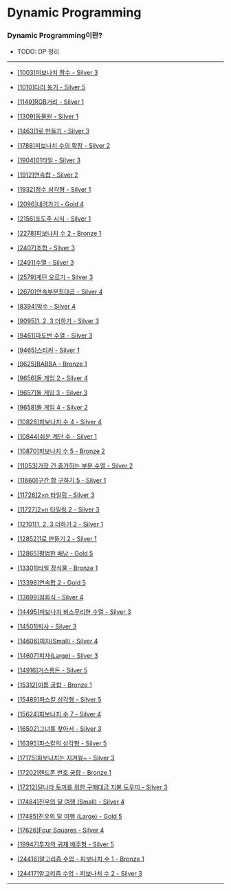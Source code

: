 # Dynamic Programming

### Dynamic Programming이란?

- TODO: DP 정리

---

  - [[1003]피보나치 함수 - Silver 3](https://github.com/firemancha/Algorithm/tree/main/Baekjoon/DynamicProgramming/%5B1003%5D%ED%94%BC%EB%B3%B4%EB%82%98%EC%B9%98%20%ED%95%A8%EC%88%98)

  - [[1010]다리 놓기 - Silver 5](https://github.com/firemancha/Algorithm/tree/main/Baekjoon/DynamicProgramming/%5B1010%5D%EB%8B%A4%EB%A6%AC%20%EB%86%93%EA%B8%B0)

  - [[1149]RGB거리 - Silver 1](https://github.com/firemancha/Algorithm/tree/main/Baekjoon/DynamicProgramming/%5B1149%5DRGB%EA%B1%B0%EB%A6%AC)

  - [[1309]동물원 - Silver 1](https://github.com/firemancha/Algorithm/tree/main/Baekjoon/DynamicProgramming/%5B1309%5D%EB%8F%99%EB%AC%BC%EC%9B%90)

  - [[1463]1로 만들기 - Silver 3](https://github.com/firemancha/Algorithm/tree/main/Baekjoon/DynamicProgramming/%5B1463%5D1%EB%A1%9C%20%EB%A7%8C%EB%93%A4%EA%B8%B0)

  - [[1788]피보나치 수의 확장 - Silver 2](https://github.com/firemancha/Algorithm/tree/main/Baekjoon/DynamicProgramming/%5B1788%5D%ED%94%BC%EB%B3%B4%EB%82%98%EC%B9%98%20%EC%88%98%EC%9D%98%20%ED%99%95%EC%9E%A5)

  - [[1904]01타일 - Silver 3](https://github.com/firemancha/Algorithm/tree/main/Baekjoon/DynamicProgramming/%5B1904%5D01%ED%83%80%EC%9D%BC)

  - [[1912]연속합 - Silver 2](https://github.com/firemancha/Algorithm/tree/main/Baekjoon/DynamicProgramming/%5B1912%5D%EC%97%B0%EC%86%8D%ED%95%A9)

  - [[1932]정수 삼각형 - Silver 1](https://github.com/firemancha/Algorithm/tree/main/Baekjoon/DynamicProgramming/%5B1932%5D%EC%A0%95%EC%88%98%20%EC%82%BC%EA%B0%81%ED%98%95)

  - [[2096]내려가기 - Gold 4](https://github.com/firemancha/Algorithm/tree/main/Baekjoon/DynamicProgramming/%5B2096%5D%EB%82%B4%EB%A0%A4%EA%B0%80%EA%B8%B0)

  - [[2156]포도주 시식 - Silver 1](https://github.com/firemancha/Algorithm/tree/main/Baekjoon/DynamicProgramming/%5B2156%5D%ED%8F%AC%EB%8F%84%EC%A3%BC%20%EC%8B%9C%EC%8B%9D)

  - [[2278]피보나치 수 2 - Bronze 1](https://github.com/firemancha/Algorithm/tree/main/Baekjoon/DynamicProgramming/%5B2748%5D%ED%94%BC%EB%B3%B4%EB%82%98%EC%B9%98%20%EC%88%98%202)

  - [[2407]조합 - Silver 3](https://github.com/firemancha/Algorithm/tree/main/Baekjoon/DynamicProgramming/%5B2407%5D%EC%A1%B0%ED%95%A9)

  - [[2491]수열 - Silver 3](https://github.com/firemancha/Algorithm/tree/main/Baekjoon/DynamicProgramming/%5B2491%5D%EC%88%98%EC%97%B4)

  - [[2579]계단 오르기 - Silver 3](https://github.com/firemancha/Algorithm/tree/main/Baekjoon/DynamicProgramming/%5B2579%5D%EA%B3%84%EB%8B%A8%20%EC%98%A4%EB%A5%B4%EA%B8%B0)

  - [[2670]연속부분최대곱 - Silver 4](https://github.com/firemancha/Algorithm/tree/main/Baekjoon/DynamicProgramming/%5B2670%5D%EC%97%B0%EC%86%8D%EB%B6%80%EB%B6%84%EC%B5%9C%EB%8C%80%EA%B3%B1)

  - [[8394]악수 - Silver 4](https://github.com/firemancha/Algorithm/tree/main/Baekjoon/DynamicProgramming/%5B8394%5D%EC%95%85%EC%88%98)

  - [[9095]1, 2, 3 더하기 - Silver 3](https://github.com/firemancha/Algorithm/tree/main/Baekjoon/DynamicProgramming/%5B9095%5D1%2C%202%2C%203%20%EB%8D%94%ED%95%98%EA%B8%B0)

  - [[9461]파도반 수열 - Silver 3](https://github.com/firemancha/Algorithm/tree/main/Baekjoon/DynamicProgramming/%5B9461%5D%ED%8C%8C%EB%8F%84%EB%B0%98%20%EC%88%98%EC%97%B4)

  - [[9465]스티커 - Silver 1](https://github.com/firemancha/Algorithm/tree/main/Baekjoon/DynamicProgramming/%5B9465%5D%EC%8A%A4%ED%8B%B0%EC%BB%A4)

  - [[9625]BABBA - Bronze 1](https://github.com/firemancha/Algorithm/tree/main/Baekjoon/DynamicProgramming/%5B9625%5DBABBA)

  - [[9656]돌 게임 2 - Silver 4](https://github.com/firemancha/Algorithm/tree/main/Baekjoon/DynamicProgramming/%5B9656%5D%EB%8F%8C%20%EA%B2%8C%EC%9E%84%202)

  - [[9657]돌 게임 3 - Silver 3](https://github.com/firemancha/Algorithm/tree/main/Baekjoon/DynamicProgramming/%5B9657%5D%EB%8F%8C%20%EA%B2%8C%EC%9E%84%203)

  - [[9658]돌 게임 4 - Silver 2](https://github.com/firemancha/Algorithm/tree/main/Baekjoon/DynamicProgramming/%5B9658%5D%EB%8F%8C%20%EA%B2%8C%EC%9E%84%204)

  - [[10826]피보나치 수 4 - Silver 4](https://github.com/firemancha/Algorithm/tree/main/Baekjoon/DynamicProgramming/%5B10826%5D%ED%94%BC%EB%B3%B4%EB%82%98%EC%B9%98%20%EC%88%98%204)

  - [[10844]쉬운 계단 수 - Silver 1](https://github.com/firemancha/Algorithm/tree/main/Baekjoon/DynamicProgramming/%5B10844%5D%EC%89%AC%EC%9A%B4%20%EA%B3%84%EB%8B%A8%20%EC%88%98)

  - [[10870]피보나치 수 5 - Bronze 2](https://github.com/firemancha/Algorithm/tree/main/Baekjoon/DynamicProgramming/%5B10870%5D%ED%94%BC%EB%B3%B4%EB%82%98%EC%B9%98%20%EC%88%98%205)

  - [[11053]가장 긴 증가하는 부분 수열 - Silver 2](https://github.com/firemancha/Algorithm/tree/main/Baekjoon/DynamicProgramming/%5B11053%5D%EA%B0%80%EC%9E%A5%20%EA%B8%B4%20%EC%A6%9D%EA%B0%80%ED%95%98%EB%8A%94%20%EB%B6%80%EB%B6%84%20%EC%88%98%EC%97%B4)

  - [[11660]구간 합 구하기 5 - Silver 1](https://github.com/firemancha/Algorithm/tree/main/Baekjoon/DynamicProgramming/%5B11660%5D%EA%B5%AC%EA%B0%84%20%ED%95%A9%20%EA%B5%AC%ED%95%98%EA%B8%B0%205)

  - [[11726]2×n 타일링 - Silver 3](https://github.com/firemancha/Algorithm/tree/main/Baekjoon/DynamicProgramming/%5B11726%5D2%C3%97n%20%ED%83%80%EC%9D%BC%EB%A7%81)

  - [[11727]2×n 타일링 2 - Silver 3](https://github.com/firemancha/Algorithm/tree/main/Baekjoon/DynamicProgramming/%5B11727%5D2%C3%97n%20%ED%83%80%EC%9D%BC%EB%A7%81%202)

  - [[12101]1, 2, 3 더하기 2 - Silver 1](https://github.com/firemancha/Algorithm/tree/main/Baekjoon/DynamicProgramming/%5B12101%5D1%2C%202%2C%203%20%EB%8D%94%ED%95%98%EA%B8%B0%202)

  - [[12852]1로 만들기 2 - Silver 1](https://github.com/firemancha/Algorithm/tree/main/Baekjoon/DynamicProgramming/%5B12852%5D1%EB%A1%9C%20%EB%A7%8C%EB%93%A4%EA%B8%B0%202)

  - [[12865]평범한 배낭 - Gold 5](https://github.com/firemancha/Algorithm/tree/main/Baekjoon/DynamicProgramming/%5B12865%5D%ED%8F%89%EB%B2%94%ED%95%9C%20%EB%B0%B0%EB%82%AD)

  - [[13301]타일 장식물 - Bronze 1](https://github.com/firemancha/Algorithm/tree/main/Baekjoon/DynamicProgramming/%5B13301%5D%ED%83%80%EC%9D%BC%20%EC%9E%A5%EC%8B%9D%EB%AC%BC)

  - [[13398]연속합 2 - Gold 5](https://github.com/firemancha/Algorithm/tree/main/Baekjoon/DynamicProgramming/%5B13398%5D%EC%97%B0%EC%86%8D%ED%95%A9%202)

  - [[13699]점화식 - Silver 4](https://github.com/firemancha/Algorithm/tree/main/Baekjoon/DynamicProgramming/%5B13699%5D%EC%A0%90%ED%99%94%EC%8B%9D)

  - [[14495]피보나치 비스무리한 수열 - Silver 3](https://github.com/firemancha/Algorithm/tree/main/Baekjoon/DynamicProgramming/%5B14495%5D%ED%94%BC%EB%B3%B4%EB%82%98%EC%B9%98%20%EB%B9%84%EC%8A%A4%EB%AC%B4%EB%A6%AC%ED%95%9C%20%EC%88%98%EC%97%B4)

  - [[14501]퇴사 - Silver 3](https://github.com/firemancha/Algorithm/tree/main/Baekjoon/DynamicProgramming/%5B14501%5D%ED%87%B4%EC%82%AC)

  - [[14606]피자(Small) - Silver 4](<https://github.com/firemancha/Algorithm/tree/main/Baekjoon/DynamicProgramming/%5B14606%5D%ED%94%BC%EC%9E%90(Small)>)

  - [[14607]피자(Large) - Silver 3](<https://github.com/firemancha/Algorithm/tree/main/Baekjoon/DynamicProgramming/%5B14607%5D%ED%94%BC%EC%9E%90(Large)>)

  - [[14916]거스름돈 - Silver 5](https://github.com/firemancha/Algorithm/tree/main/Baekjoon/DynamicProgramming/%5B14916%5D%EA%B1%B0%EC%8A%A4%EB%A6%84%EB%8F%88)

  - [[15312]이름 궁합 - Bronze 1](https://github.com/firemancha/Algorithm/tree/main/Baekjoon/DynamicProgramming/%5B15312%5D%EC%9D%B4%EB%A6%84%20%EA%B6%81%ED%95%A9)

  - [[15489]파스칼 삼각형 - Silver 5](https://github.com/firemancha/Algorithm/tree/main/Baekjoon/DynamicProgramming/%5B15489%5D%ED%8C%8C%EC%8A%A4%EC%B9%BC%20%EC%82%BC%EA%B0%81%ED%98%95)

  - [[15624]피보나치 수 7 - Silver 4](https://github.com/firemancha/Algorithm/tree/main/Baekjoon/DynamicProgramming/%5B15624%5D%ED%94%BC%EB%B3%B4%EB%82%98%EC%B9%98%20%EC%88%98%207)

  - [[16502]그녀를 찾아서 - Silver 3](https://github.com/firemancha/Algorithm/tree/main/Baekjoon/DynamicProgramming/%5B16502%5D%EA%B7%B8%EB%85%80%EB%A5%BC%20%EC%B0%BE%EC%95%84%EC%84%9C)

  - [[16395]파스칼의 삼각형 - Silver 5](https://github.com/firemancha/Algorithm/tree/main/Baekjoon/DynamicProgramming/%5B16395%5D%ED%8C%8C%EC%8A%A4%EC%B9%BC%EC%9D%98%20%EC%82%BC%EA%B0%81%ED%98%95)

  - [[17175]피보나치는 지겨웡~ - Silver 3](https://github.com/firemancha/Algorithm/tree/main/Baekjoon/DynamicProgramming/%5B17175%5D%ED%94%BC%EB%B3%B4%EB%82%98%EC%B9%98%EB%8A%94%20%EC%A7%80%EA%B2%A8%EC%9B%A1~)

  - [[17202]핸드폰 번호 궁합 - Bronze 1](https://github.com/firemancha/Algorithm/tree/main/Baekjoon/DynamicProgramming/%5B17202%5D%ED%95%B8%EB%93%9C%ED%8F%B0%20%EB%B2%88%ED%98%B8%20%EA%B6%81%ED%95%A9)

  - [[17212]달나라 토끼를 위한 구매대금 지불 도우미 - Silver 3](https://github.com/firemancha/Algorithm/tree/main/Baekjoon/DynamicProgramming/%5B17212%5D%EB%8B%AC%EB%82%98%EB%9D%BC%20%ED%86%A0%EB%81%BC%EB%A5%BC%20%EC%9C%84%ED%95%9C%20%EA%B5%AC%EB%A7%A4%EB%8C%80%EA%B8%88%20%EC%A7%80%EB%B6%88%20%EB%8F%84%EC%9A%B0%EB%AF%B8)

  - [[17484]진우의 달 여행 (Small) - Silver 4](https://github.com/firemancha/Algorithm/tree/main/Baekjoon/DynamicProgramming/%5B17484%5D%EC%A7%84%EC%9A%B0%EC%9D%98%20%EB%8B%AC%20%EC%97%AC%ED%96%89%20(Small))

  - [[17485]진우의 달 여행 (Large) - Gold 5](https://github.com/firemancha/Algorithm/tree/main/Baekjoon/DynamicProgramming/%5B17485%5D%EC%A7%84%EC%9A%B0%EC%9D%98%20%EB%8B%AC%20%EC%97%AC%ED%96%89%20(Large))

  - [[17626]Four Squares - Silver 4](https://github.com/firemancha/Algorithm/tree/main/Baekjoon/DynamicProgramming/%5B17626%5DFour%20Squares)

  - [[19947]투자의 귀재 배주형 - Silver 5](https://github.com/firemancha/Algorithm/tree/main/Baekjoon/DynamicProgramming/%5B19947%5D%ED%88%AC%EC%9E%90%EC%9D%98%20%EA%B7%80%EC%9E%AC%20%EB%B0%B0%EC%A3%BC%ED%98%95)

  - [[24416]알고리즘 수업 - 피보나치 수 1 - Bronze 1](https://github.com/firemancha/Algorithm/tree/main/Baekjoon/DynamicProgramming/%5B24416%5D%EC%95%8C%EA%B3%A0%EB%A6%AC%EC%A6%98%20%EC%88%98%EC%97%85%20-%20%ED%94%BC%EB%B3%B4%EB%82%98%EC%B9%98%20%EC%88%98%201)

  - [[24417]알고리즘 수업 - 피보나치 수 2 - Silver 3](https://github.com/firemancha/Algorithm/tree/main/Baekjoon/DynamicProgramming/%5B24417%5D%EC%95%8C%EA%B3%A0%EB%A6%AC%EC%A6%98%20%EC%88%98%EC%97%85%20-%20%ED%94%BC%EB%B3%B4%EB%82%98%EC%B9%98%20%EC%88%98%202)

---
